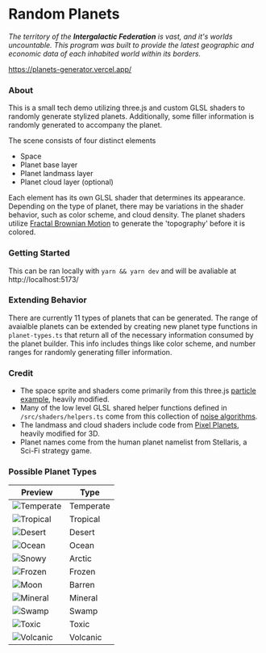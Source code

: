# Random Planets

*The territory of the **Intergalactic Federation** is vast, and it's worlds uncountable. This program was built to provide the latest geographic and economic data of each inhabited world within its borders.*

https://planets-generator.vercel.app/

### About

This is a small tech demo utilizing three.js and custom GLSL shaders to randomly generate stylized planets. Additionally, some filler information is randomly generated to accompany the planet.

The scene consists of four distinct elements
- Space
- Planet base layer
- Planet landmass layer
- Planet cloud layer (optional)

Each element has its own GLSL shader that determines its appearance. Depending on the type of planet, there may be variations in the shader behavior, such as color scheme, and cloud density. The planet shaders utilize [Fractal Brownian Motion](https://thebookofshaders.com/13/) to generate the 'topography' before it is colored. 

### Getting Started
This can be ran locally with `yarn && yarn dev` and will be avaliable at http://localhost:5173/

### Extending Behavior
There are currently 11 types of planets that can be generated. The range of avaialble planets can be extended by creating new planet type functions in `planet-types.ts` that return all of the necessary information consumed by the planet builder. This info includes things like color scheme, and number ranges for randomly generating filler information.

### Credit
- The space sprite and shaders come primarily from this three.js [particle example](https://threejs.org/examples/?q=points#webgl_custom_attributes_points), heavily modified.
- Many of the low level GLSL shared helper functions defined in `/src/shaders/helpers.ts` come from this collection of [noise algorithms](https://gist.github.com/patriciogonzalezvivo/670c22f3966e662d2f83).
- The landmass and cloud shaders include code from [Pixel Planets](https://github.com/Deep-Fold/PixelPlanets), heavily modified for 3D.
- Planet names come from the human planet namelist from Stellaris, a Sci-Fi strategy game.



### Possible Planet Types
| Preview     |    Type       |
|-------------|---------------|
|![Temperate](/images/temperate.png) | Temperate |
|![Tropical](/images/tropical.png) | Tropical |
|![Desert](/images/desert.png) | Desert |
|![Ocean](/images/ocean.png) | Ocean |
|![Snowy](/images/snowy.png) | Arctic |
|![Frozen](/images/frozen.png) | Frozen |
|![Moon](/images/moon.png) | Barren |
|![Mineral](/images/mineral.png) | Mineral |
|![Swamp](/images/swamp.png) | Swamp |
|![Toxic](/images/toxic.png) | Toxic |
|![Volcanic](/images/volcanic.png) | Volcanic |

